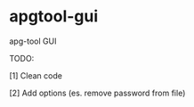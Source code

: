 apgtool-gui
============

apg-tool GUI

TODO:

[1] Clean code

[2] Add options (es. remove password from file) 
